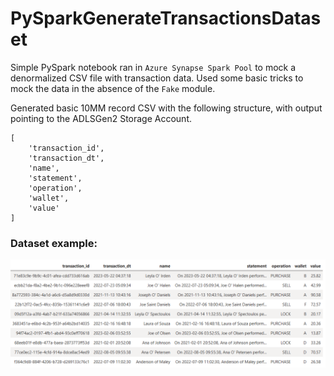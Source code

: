 # PySparkGenerateTransactionsDataset
Simple PySpark notebook ran in `Azure Synapse Spark Pool` to mock a denormalized CSV file with transaction data. Used some basic tricks to mock the data in the absence of the `Fake` module. 

Generated basic 10MM record CSV with the following structure, with output pointing to the ADLSGen2 Storage Account.

```
[
    'transaction_id',
    'transaction_dt',
    'name',
    'statement',
    'operation',
    'wallet',
    'value'
]
```

### Dataset example:

![Head 10 of transactions](transactionsHead10.png)
